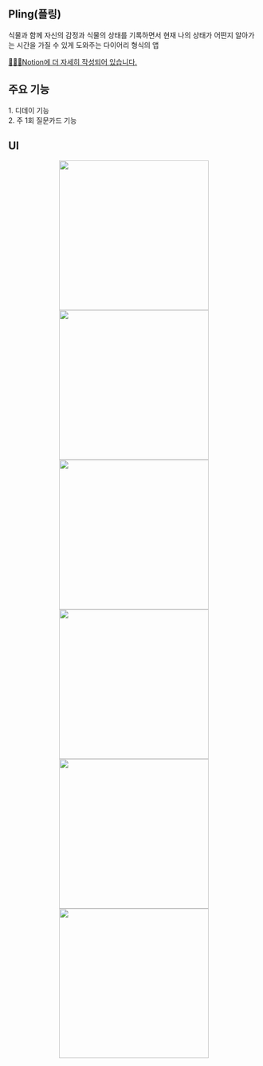<h2>Pling(플링)</h2>
<p>식물과 함께 자신의 감정과 식물의 상태를 기록하면서 현재 나의 상태가 어떤지 알아가는 시간을 가질 수 있게 도와주는 다이어리 형식의 앱</p>
<a href="https://www.notion.so/Pling-799c4000b1be43a083ff59282cc78cef">👩🏻‍💻Notion에 더 자세히 작성되어 있습니다.</a>
<br />

<h2>주요 기능</h2>
1. 디데이 기능 <br />
2. 주 1회 질문카드 기능
<br />

<h2>UI</h2>
<div align="center">
  <img src="https://github.com/kkyung99/pling/assets/68538307/2458efcb-122d-4484-9ad8-df9c7da10935" width="300px" />
  <img src="https://github.com/kkyung99/pling/assets/68538307/41d9c686-476a-4559-aaef-8266968c6ad9" width="300px" />
  <img src="https://github.com/kkyung99/pling/assets/68538307/fc69470a-797f-4b0a-b12d-2e1fc5f2e051" width="300px" />
  <br/>
  <img src="https://github.com/kkyung99/pling/assets/68538307/a4b41480-dcfc-48cc-83e3-a0a8e3806983" width="300px" />
  <img src="https://github.com/kkyung99/pling/assets/68538307/db3ec582-bc67-4fc4-9021-ca93f07be044" width="300px" />
  <img src="https://github.com/kkyung99/pling/assets/68538307/559288d9-2f10-4d0c-a239-ed67bc9e346b" width="300px" /> 
</div>
